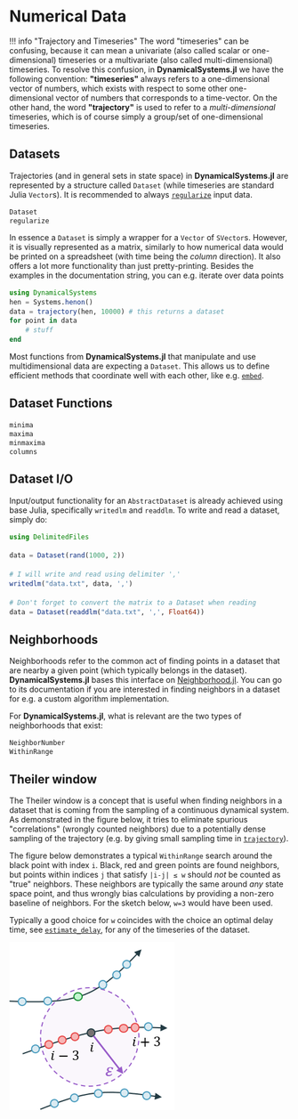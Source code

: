 # Numerical Data

!!! info "Trajectory and Timeseries"
    The word "timeseries" can be confusing, because it can mean a univariate (also called scalar or one-dimensional)
    timeseries or a multivariate (also called multi-dimensional) timeseries. To resolve this confusion, in
    **DynamicalSystems.jl** we have the following convention: **"timeseries"** always
    refers to a one-dimensional vector of numbers, which exists with respect to
    some other one-dimensional vector of numbers that corresponds to a time-vector.
    On the other hand,
    the word **"trajectory"** is used to refer to a *multi-dimensional* timeseries,
    which is of course simply a group/set of one-dimensional timeseries.


## Datasets

Trajectories (and in general sets in state space) in **DynamicalSystems.jl** are represented by a structure called `Dataset`
(while timeseries are standard Julia `Vector`s).
It is recommended to always [`regularize`](@ref) input data.
```@docs
Dataset
regularize
```

In essence a `Dataset` is simply a wrapper for a `Vector` of `SVector`s.
However, it is visually represented as a matrix, similarly to how numerical data would be printed on a spreadsheet (with time being the *column* direction).
It also offers a lot more functionality than just pretty-printing.
Besides the examples in the documentation string, you can e.g. iterate over data points
```julia
using DynamicalSystems
hen = Systems.henon()
data = trajectory(hen, 10000) # this returns a dataset
for point in data
    # stuff
end
```

Most functions from **DynamicalSystems.jl** that manipulate and use multidimensional data are expecting a `Dataset`.
This allows us to define efficient methods that coordinate well with each other, like e.g. [`embed`](@ref).

## Dataset Functions
```@docs
minima
maxima
minmaxima
columns
```

## Dataset I/O
Input/output functionality for an `AbstractDataset` is already achieved using base Julia, specifically `writedlm` and `readdlm`.
To write and read a dataset, simply do:

```julia
using DelimitedFiles

data = Dataset(rand(1000, 2))

# I will write and read using delimiter ','
writedlm("data.txt", data, ',')

# Don't forget to convert the matrix to a Dataset when reading
data = Dataset(readdlm("data.txt", ',', Float64))
```

## Neighborhoods
Neighborhoods refer to the common act of finding points in a dataset that are nearby a given point (which typically belongs in the dataset).
**DynamicalSystems.jl** bases this interface on [Neighborhood.jl](https://julianeighbors.github.io/Neighborhood.jl/dev/).
You can go to its documentation if you are interested in finding neighbors in a dataset for e.g. a custom algorithm implementation.

For **DynamicalSystems.jl**, what is relevant are the two types of neighborhoods that exist:
```@docs
NeighborNumber
WithinRange
```


## Theiler window
The Theiler window is a concept that is useful when finding neighbors in a dataset that is coming from the sampling of a continuous dynamical system.
As demonstrated in the figure below, it tries to eliminate spurious "correlations" (wrongly counted neighbors) due to a potentially dense sampling of the trajectory (e.g. by giving small sampling time in [`trajectory`](@ref)).

The figure below demonstrates a typical `WithinRange` search around the black point with index `i`. Black, red and green points are found neighbors, but points within indices `j` that satisfy `|i-j| ≤ w` should *not* be counted as "true" neighbors.
These neighbors are typically the same around _any_ state space point, and thus wrongly bias calculations by providing a non-zero baseline of neighbors.
For the sketch below, `w=3` would have been used.

Typically a good choice for `w` coincides with the choice an optimal delay time, see [`estimate_delay`](@ref), for any of the timeseries of the dataset.

![](theiler.png)
